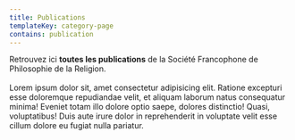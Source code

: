 ```yaml
---
title: Publications
templateKey: category-page
contains: publication
---
```


Retrouvez ici **toutes les publications** de la Société Francophone de Philosophie de la Religion.\
\
Lorem ipsum dolor sit, amet consectetur adipisicing elit. Ratione excepturi esse doloremque repudiandae velit, et aliquam laborum natus consequatur minima! Eveniet totam illo dolore optio saepe, dolores distinctio! Quasi, voluptatibus! Duis aute irure dolor in reprehenderit in voluptate velit esse cillum dolore eu fugiat nulla pariatur.
